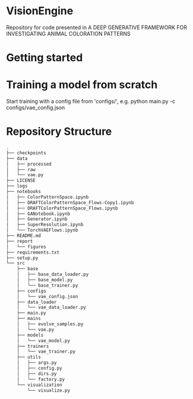 # VisionEngine
Repository for code presented in A DEEP GENERATIVE FRAMEWORK FOR INVESTIGATING ANIMAL COLORATION PATTERNS

# Getting started

# Training a model from scratch
Start training with a config file from 'configs/', e.g. python main.py -c configs/vae_config.json

# Repository Structure
```bash
.
├── checkpoints
├── data
│   ├── processed
│   ├── raw
│   └── vae.py
├── LICENSE
├── logs
├── notebooks
│   ├── ColorPatternSpace.ipynb
│   ├── DRAFTColorPatternSpace_Flows-Copy1.ipynb
│   ├── DRAFTColorPatternSpace_Flows.ipynb
│   ├── GANotebook.ipynb
│   ├── Generator.ipynb
│   ├── SuperResolution.ipynb
│   └── TorchVAEFlows.ipynb
├── README.md
├── report
│   └── figures
├── requirements.txt
├── setup.py
└── src
    ├── base
    │   ├── base_data_loader.py
    │   ├── base_model.py
    │   └── base_trainer.py
    ├── configs
    │   └── vae_config.json
    ├── data_loader
    │   └── vae_data_loader.py
    ├── main.py
    ├── mains
    │   ├── evolve_samples.py
    │   └── vae.py
    ├── models
    │   └── vae_model.py
    ├── trainers
    │   └── vae_trainer.py
    ├── utils
    │   ├── args.py
    │   ├── config.py
    │   ├── dirs.py
    │   └── factory.py
    └── visualization
        └── visualize.py

```